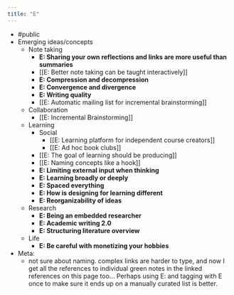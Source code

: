 ```yaml
---
title: "E"
---
```


- <a id='ddvAWMQBW'/>#public
- <a id='fpPIgpG_d'/>Emerging ideas/concepts
    - <a id='76EkeKcV3'/>Note taking
        - <a id='83-2bqe1B'/>**E: Sharing your own reflections and links are more useful than summaries**
        - <a id='JS5AawawZ'/>[[E: Better note taking can be taught interactively]]
        - <a id='VmJVqnMMr'/>**E: Compression and decompression**
        - <a id='Q1ewIc8oX'/>**E: Convergence and divergence**
        - <a id='SdDlS05Q4'/>**E: Writing quality**
        - <a id='swN4JrNgM'/>[[E: Automatic mailing list for incremental brainstorming]]
    - <a id='pDGh6Ek0_'/>Collaboration
        - <a id='mQ3r_0MDv'/>[[E: Incremental Brainstorming]]
    - <a id='qY2uwtx5U'/>Learning
        - <a id='7OJRHVe0R'/>Social
            - <a id='UfDTR50pc'/>[[E: Learning platform for independent course creators]]
            - <a id='8StAMp252'/>[[E: Ad hoc book clubs]]
        - <a id='ZLIYlgl9U'/>[[E: The goal of learning should be producing]]
        - <a id='7QTgrQQJO'/>[[E: Naming concepts like a hook]]
        - <a id='2umEgSXZG'/>**E: Limiting external input when thinking**
        - <a id='2cMa_h0su'/>**E: Learning broadly or deeply**
        - <a id='Pg7TOZ7Cv'/>**E: Spaced everything**
        - <a id='2dPh3x4b_'/>**E: How is designing for learning different**
        - <a id='cnusPiKzu'/>**E: Reorganizability of ideas**
    - <a id='L0ZXCequx'/>Research
        - <a id='2Urj3Uugb'/>**E: Being an embedded researcher**
        - <a id='aGksC0Q5e'/>**E: Academic writing 2.0**
        - <a id='HSsEBAS5m'/>**E: Structuring literature overview**
    - <a id='mdPmv5tIg'/>Life
        - <a id='5HOiap7iw'/>**E: Be careful with monetizing your hobbies**
- <a id='AOqu2AvfI'/>Meta:
    - <a id='4fnznGaFz'/>not sure about naming. complex links are harder to type, and now I get all the references to individual green notes in the linked references on this page too... Perhaps using E: and tagging with E once to make sure it ends up on a manually curated list is better.
